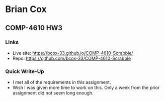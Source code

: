 # Brian Cox

## COMP-4610 HW3

### Links

* Live site: https://bcox-33.github.io/COMP-4610-Scrabble/
* Repo: https://github.com/bcox-33/COMP-4610-Scrabble

### Quick Write-Up

* I met all of the requirements in this assignment.
* Wish I was given more time to work on this. Only a week from the prior assignment did not seem long enough.
